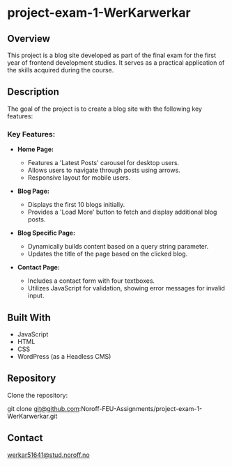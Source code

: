 # project-exam-1-WerKarwerkar

## Overview

This project is a blog site developed as part of the final exam for the first year of frontend development studies. It serves as a practical application of the skills acquired during the course.

## Description

The goal of the project is to create a blog site with the following key features:

### Key Features:

- **Home Page:**
  - Features a 'Latest Posts' carousel for desktop users.
  - Allows users to navigate through posts using arrows.
  - Responsive layout for mobile users.

- **Blog Page:**
  - Displays the first 10 blogs initially.
  - Provides a 'Load More' button to fetch and display additional blog posts.

- **Blog Specific Page:**
  - Dynamically builds content based on a query string parameter.
  - Updates the title of the page based on the clicked blog.

- **Contact Page:**
  - Includes a contact form with four textboxes.
  - Utilizes JavaScript for validation, showing error messages for invalid input.

## Built With

- JavaScript
- HTML
- CSS
- WordPress (as a Headless CMS)


## Repository

Clone the repository:

git clone git@github.com:Noroff-FEU-Assignments/project-exam-1-WerKarwerkar.git

## Contact
werkar51641@stud.noroff.no

